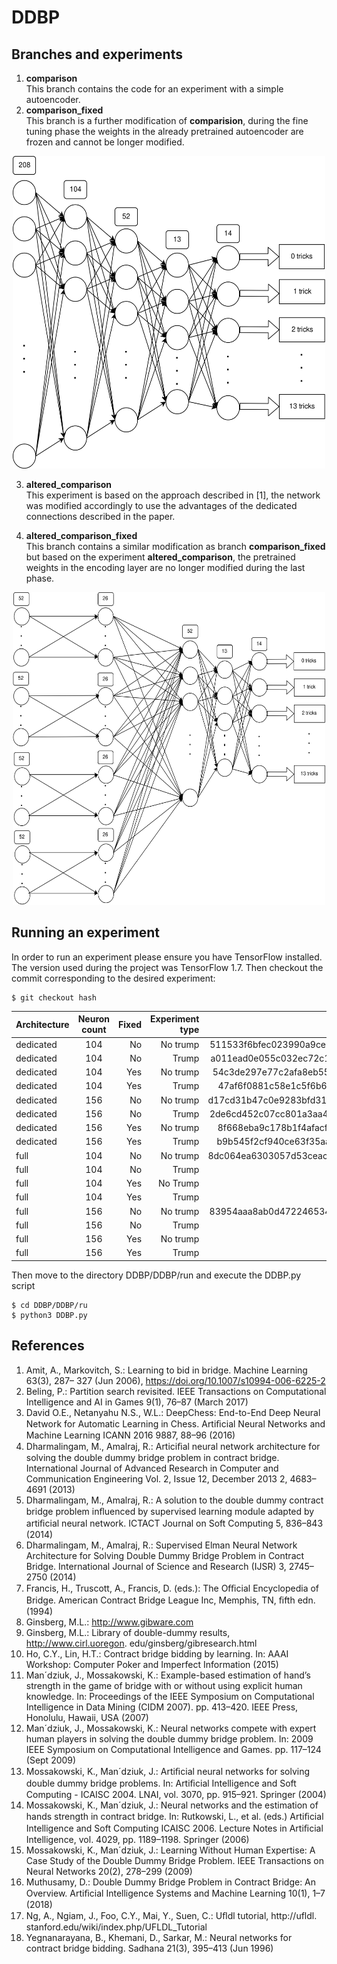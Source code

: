 # DDBP

## Branches and experiments
1. **comparison**  
This branch contains the code for an experiment with a simple autoencoder.  
2. **comparison_fixed**  
This branch is a further modification of **comparision**, during the fine tuning phase the weights in the already pretrained autoencoder are frozen and cannot be longer modified.
<p align="center">
  <img src="https://raw.githubusercontent.com/holgus103/DDBP/master/img/14out_enc.png" width="500" height="500"/>
</p>  

3. **altered_comparison**  
This experiment is based on the approach described in [1], the network was modified accordingly to use the advantages of the dedicated connections described in the paper.  

4. **altered_comparison_fixed**  
This branch contains a similar modification as branch **comparison_fixed** but based on the experiment **altered_comparison**, the pretrained weights in the encoding layer are no longer modified during the last phase.  

<p align="center">
<img src="https://raw.githubusercontent.com/holgus103/DDBP/master/img/14out_altered_enc.png" width="500" height="500" >
  </p>
  
## Running an experiment
In order to run an experiment please ensure you have TensorFlow installed. The version used during the project was TensorFlow 1.7.
Then checkout the commit corresponding to the desired experiment:

    $ git checkout hash
    
| Architecture  | Neuron count  | Fixed  | Experiment type | Hash |
| ------------- |:-------------:| ------:| ---------------:|-----:|
| dedicated     | 104           | No     | No trump| 511533f6bfec023990a9ce195092489eb2107a64
| dedicated     | 104           | No     | Trump   | a011ead0e055c032ec72c1872cd4885fc818c71e
| dedicated     | 104           | Yes    | No trump| 54c3de297e77c2afa8eb552fa2d623b09a0e5393   
| dedicated     | 104           | Yes    | Trump   | 47af6f0881c58e1c5f6b60f1ff3433638b7041b5
| dedicated     | 156           | No     | No trump| d17cd31b47c0e9283bfd31b9d06a9d22781a4506 
| dedicated     | 156           | No     | Trump   | 2de6cd452c07cc801a3aa44b7dd4e9786f055788
| dedicated     | 156           | Yes    | No trump| 8f668eba9c178b1f4afacf01a4b531711587f209
| dedicated     | 156           | Yes    | Trump   | b9b545f2cf940ce63f35aa0cfad69278d4cc9808
| full          | 104           | No     | No trump| 8dc064ea6303057d53ceac12263376589c1d4f80
| full          | 104           | No     | Trump   |
| full          | 104           | Yes    | No Trump|   
| full          | 104           | Yes    | Trump   |
| full          | 156           | No     | No trump| 83954aaa8ab0d4722465340c617103dacfb54da8
| full          | 156           | No     | Trump   |
| full          | 156           | Yes    | No trump|   
| full          | 156           | Yes    | Trump   |

Then move to the directory DDBP/DDBP/run and execute the DDBP.py script

    $ cd DDBP/DDBP/ru
    $ python3 DDBP.py

## References
1. Amit, A., Markovitch, S.: Learning to bid in bridge. Machine Learning 63(3), 287– 327 (Jun 2006), https://doi.org/10.1007/s10994-006-6225-2 
2. Beling, P.: Partition search revisited. IEEE Transactions on Computational Intelligence and AI in Games 9(1), 76–87 (March 2017) 
3. David O.E., Netanyahu N.S., W.L.: DeepChess: End-to-End Deep Neural Network for Automatic Learning in Chess. Artiﬁcial Neural Networks and Machine Learning ICANN 2016 9887, 88–96 (2016) 
4. Dharmalingam, M., Amalraj, R.: Articiﬁal neural network architecture for solving the double dummy bridge problem in contract bridge. International Journal of Advanced Research in Computer and Communication Engineering Vol. 2, Issue 12, December 2013 2, 4683–4691 (2013) 
5. Dharmalingam, M., Amalraj, R.: A solution to the double dummy contract bridge problem inﬂuenced by supervised learning module adapted by artiﬁcial neural network. ICTACT Journal on Soft Computing 5, 836–843 (2014) 
6. Dharmalingam, M., Amalraj, R.: Supervised Elman Neural Network Architecture for Solving Double Dummy Bridge Problem in Contract Bridge. International Journal of Science and Research (IJSR) 3, 2745–2750 (2014) 
7. Francis, H., Truscott, A., Francis, D. (eds.): The Oﬃcial Encyclopedia of Bridge. American Contract Bridge League Inc, Memphis, TN, ﬁfth edn. (1994) 
8. Ginsberg, M.L.: http://www.gibware.com 
9. Ginsberg, M.L.: Library of double-dummy results, http://www.cirl.uoregon. edu/ginsberg/gibresearch.html 
10. Ho, C.Y., Lin, H.T.: Contract bridge bidding by learning. In: AAAI Workshop: Computer Poker and Imperfect Information (2015) 
11. Man´dziuk, J., Mossakowski, K.: Example-based estimation of hand’s strength in the game of bridge with or without using explicit human knowledge. In: Proceedings of the IEEE Symposium on Computational Intelligence in Data Mining (CIDM 2007). pp. 413–420. IEEE Press, Honolulu, Hawaii, USA (2007) 
12. Man´dziuk, J., Mossakowski, K.: Neural networks compete with expert human players in solving the double dummy bridge problem. In: 2009 IEEE Symposium on Computational Intelligence and Games. pp. 117–124 (Sept 2009) 
13. Mossakowski, K., Man´dziuk, J.: Artiﬁcial neural networks for solving double dummy bridge problems. In: Artiﬁcial Intelligence and Soft Computing - ICAISC 2004. LNAI, vol. 3070, pp. 915–921. Springer (2004) 
14. Mossakowski, K., Man´dziuk, J.: Neural networks and the estimation of hands strength in contract bridge. In: Rutkowski, L., et al. (eds.) Artiﬁcial Intelligence and Soft Computing ICAISC 2006. Lecture Notes in Artiﬁcial Intelligence, vol. 4029, pp. 1189–1198. Springer (2006) 
15. Mossakowski, K., Man´dziuk, J.: Learning Without Human Expertise: A Case Study of the Double Dummy Bridge Problem. IEEE Transactions on Neural Networks 20(2), 278–299 (2009) 
16. Muthusamy, D.: Double Dummy Bridge Problem in Contract Bridge: An Overview. Artiﬁcial Intelligence Systems and Machine Learning 10(1), 1–7 (2018) 
17. Ng, A., Ngiam, J., Foo, C.Y., Mai, Y., Suen, C.: Uﬂdl tutorial, http://ufldl. stanford.edu/wiki/index.php/UFLDL_Tutorial 
18. Yegnanarayana, B., Khemani, D., Sarkar, M.: Neural networks for contract bridge bidding. Sadhana 21(3), 395–413 (Jun 1996)
